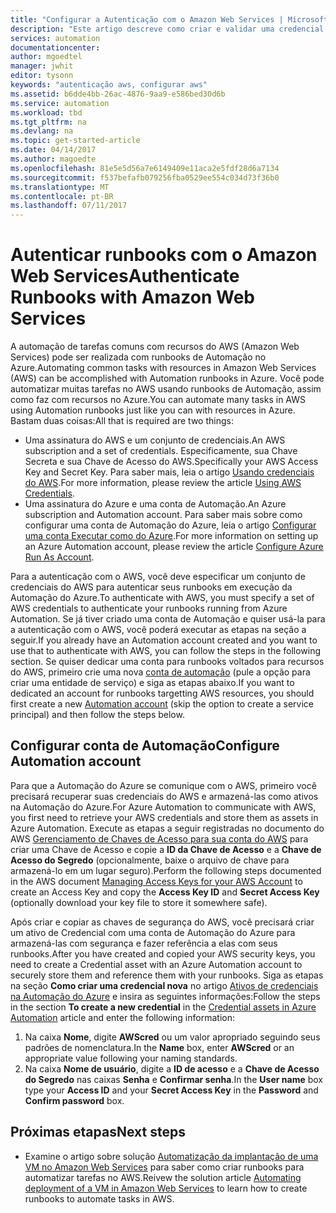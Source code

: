 ```yaml
---
title: "Configurar a Autenticação com o Amazon Web Services | Microsoft Docs"
description: "Este artigo descreve como criar e validar uma credencial do AWS para runbooks na Automação do Azure que gerenciam recursos do AWS."
services: automation
documentationcenter: 
author: mgoedtel
manager: jwhit
editor: tysonn
keywords: "autenticação aws, configurar aws"
ms.assetid: b6dde4bb-26ac-4876-9aa9-e586bed30d6b
ms.service: automation
ms.workload: tbd
ms.tgt_pltfrm: na
ms.devlang: na
ms.topic: get-started-article
ms.date: 04/14/2017
ms.author: magoedte
ms.openlocfilehash: 81e5e5d56a7e6149409e11aca2e5fdf28d6a7134
ms.sourcegitcommit: f537befafb079256fba0529ee554c034d73f36b0
ms.translationtype: MT
ms.contentlocale: pt-BR
ms.lasthandoff: 07/11/2017
---
```

# <a name="authenticate-runbooks-with-amazon-web-services"></a><span data-ttu-id="6e903-104">Autenticar runbooks com o Amazon Web Services</span><span class="sxs-lookup"><span data-stu-id="6e903-104">Authenticate Runbooks with Amazon Web Services</span></span>
<span data-ttu-id="6e903-105">A automação de tarefas comuns com recursos do AWS (Amazon Web Services) pode ser realizada com runbooks de Automação no Azure.</span><span class="sxs-lookup"><span data-stu-id="6e903-105">Automating common tasks with resources in Amazon Web Services (AWS) can be accomplished with Automation runbooks in Azure.</span></span>  <span data-ttu-id="6e903-106">Você pode automatizar muitas tarefas no AWS usando runbooks de Automação, assim como faz com recursos no Azure.</span><span class="sxs-lookup"><span data-stu-id="6e903-106">You can automate many tasks in AWS using Automation runbooks just like you can with resources in Azure.</span></span>  <span data-ttu-id="6e903-107">Bastam duas coisas:</span><span class="sxs-lookup"><span data-stu-id="6e903-107">All that is required are two things:</span></span>

* <span data-ttu-id="6e903-108">Uma assinatura do AWS e um conjunto de credenciais.</span><span class="sxs-lookup"><span data-stu-id="6e903-108">An AWS subscription and a set of credentials.</span></span>  <span data-ttu-id="6e903-109">Especificamente, sua Chave Secreta e sua Chave de Acesso do AWS.</span><span class="sxs-lookup"><span data-stu-id="6e903-109">Specifically your AWS Access Key and Secret Key.</span></span>  <span data-ttu-id="6e903-110">Para saber mais, leia o artigo [Usando credenciais do AWS](http://docs.aws.amazon.com/powershell/latest/userguide/specifying-your-aws-credentials.html).</span><span class="sxs-lookup"><span data-stu-id="6e903-110">For more information, please review the article [Using AWS Credentials](http://docs.aws.amazon.com/powershell/latest/userguide/specifying-your-aws-credentials.html).</span></span>
* <span data-ttu-id="6e903-111">Uma assinatura do Azure e uma conta de Automação.</span><span class="sxs-lookup"><span data-stu-id="6e903-111">An Azure subscription and Automation account.</span></span>  <span data-ttu-id="6e903-112">Para saber mais sobre como configurar uma conta de Automação do Azure, leia o artigo [Configurar uma conta Executar como do Azure](automation-sec-configure-azure-runas-account.md).</span><span class="sxs-lookup"><span data-stu-id="6e903-112">For more information on setting up an Azure Automation account, please review the article [Configure Azure Run As Account](automation-sec-configure-azure-runas-account.md).</span></span>  

<span data-ttu-id="6e903-113">Para a autenticação com o AWS, você deve especificar um conjunto de credenciais do AWS para autenticar seus runbooks em execução da Automação do Azure.</span><span class="sxs-lookup"><span data-stu-id="6e903-113">To authenticate with AWS, you must specify a set of AWS credentials to authenticate your runbooks running from Azure Automation.</span></span> <span data-ttu-id="6e903-114">Se já tiver criado uma conta de Automação e quiser usá-la para a autenticação com o AWS, você poderá executar as etapas na seção a seguir.</span><span class="sxs-lookup"><span data-stu-id="6e903-114">If you already have an Automation account created and you want to use that to authenticate with AWS, you can follow the steps in the following section.</span></span>  <span data-ttu-id="6e903-115">Se quiser dedicar uma conta para runbooks voltados para recursos do AWS, primeiro crie uma nova [conta de automação](automation-offering-get-started.md) (pule a opção para criar uma entidade de serviço) e siga as etapas abaixo.</span><span class="sxs-lookup"><span data-stu-id="6e903-115">If you want to dedicated an account for runbooks targetting AWS resources, you should first create a new [Automation account](automation-offering-get-started.md) (skip the option to create a service principal) and then follow the steps below.</span></span>

## <a name="configure-automation-account"></a><span data-ttu-id="6e903-116">Configurar conta de Automação</span><span class="sxs-lookup"><span data-stu-id="6e903-116">Configure Automation account</span></span>
<span data-ttu-id="6e903-117">Para que a Automação do Azure se comunique com o AWS, primeiro você precisará recuperar suas credenciais do AWS e armazená-las como ativos na Automação do Azure.</span><span class="sxs-lookup"><span data-stu-id="6e903-117">For Azure Automation to communicate with AWS, you first need to retrieve your AWS credentials and store them as assets in Azure Automation.</span></span>  <span data-ttu-id="6e903-118">Execute as etapas a seguir registradas no documento do AWS [Gerenciamento de Chaves de Acesso para sua conta do AWS](http://docs.aws.amazon.com/general/latest/gr/managing-aws-access-keys.html) para criar uma Chave de Acesso e copie a **ID da Chave de Acesso** e a **Chave de Acesso do Segredo** (opcionalmente, baixe o arquivo de chave para armazená-lo em um lugar seguro).</span><span class="sxs-lookup"><span data-stu-id="6e903-118">Perform the following steps documented in the AWS document [Managing Access Keys for your AWS Account](http://docs.aws.amazon.com/general/latest/gr/managing-aws-access-keys.html) to create an Access Key and copy the **Access Key ID** and **Secret Access Key** (optionally download your key file to store it somewhere safe).</span></span>

<span data-ttu-id="6e903-119">Após criar e copiar as chaves de segurança do AWS, você precisará criar um ativo de Credencial com uma conta de Automação do Azure para armazená-las com segurança e fazer referência a elas com seus runbooks.</span><span class="sxs-lookup"><span data-stu-id="6e903-119">After you have created and copied your AWS security keys, you need to create a Credential asset with an Azure Automation account to securely store them and reference them with your runbooks.</span></span>  <span data-ttu-id="6e903-120">Siga as etapas na seção **Como criar uma credencial nova** no artigo [Ativos de credenciais na Automação do Azure](automation-credentials.md#to-create-a-new-credential-asset-with-the-azure-portal) e insira as seguintes informações:</span><span class="sxs-lookup"><span data-stu-id="6e903-120">Follow the steps in the section **To create a new credential** in the [Credential assets in Azure Automation](automation-credentials.md#to-create-a-new-credential-asset-with-the-azure-portal) article and enter the following information:</span></span>

1. <span data-ttu-id="6e903-121">Na caixa **Nome**, digite **AWScred** ou um valor apropriado seguindo seus padrões de nomenclatura.</span><span class="sxs-lookup"><span data-stu-id="6e903-121">In the **Name** box, enter **AWScred** or an appropriate value following your naming standards.</span></span>  
2. <span data-ttu-id="6e903-122">Na caixa **Nome de usuário**, digite a **ID de acesso** e a **Chave de Acesso do Segredo** nas caixas **Senha** e **Confirmar senha**.</span><span class="sxs-lookup"><span data-stu-id="6e903-122">In the **User name** box type your **Access ID** and your **Secret Access Key** in the **Password** and **Confirm password** box.</span></span>   

## <a name="next-steps"></a><span data-ttu-id="6e903-123">Próximas etapas</span><span class="sxs-lookup"><span data-stu-id="6e903-123">Next steps</span></span>
* <span data-ttu-id="6e903-124">Examine o artigo sobre solução [Automatização da implantação de uma VM no Amazon Web Services](automation-scenario-aws-deployment.md) para saber como criar runbooks para automatizar tarefas no AWS.</span><span class="sxs-lookup"><span data-stu-id="6e903-124">Reivew the solution article [Automating deployment of a VM in Amazon Web Services](automation-scenario-aws-deployment.md) to learn how to create runbooks to automate tasks in AWS.</span></span>

